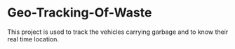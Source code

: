 # Geo-Tracking-Of-Waste
This project is used to track the vehicles carrying garbage and to know their real time location.
